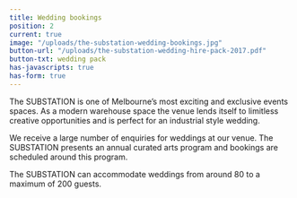```yaml
---
title: Wedding bookings
position: 2
current: true
image: "/uploads/the-substation-wedding-bookings.jpg"
button-url: "/uploads/the-substation-wedding-hire-pack-2017.pdf"
button-txt: wedding pack
has-javascripts: true
has-form: true
---
```


<!-- http://jekyllrb.com/docs/templates/#link -->

The SUBSTATION is one of Melbourne’s most exciting and exclusive events spaces. As a modern warehouse space the venue lends itself to limitless creative opportunities and is perfect for an industrial style wedding.  

We receive a large number of enquiries for weddings at our venue. The SUBSTATION presents an annual curated arts program and bookings are scheduled around this program.

The SUBSTATION can accommodate weddings from around 80 to a maximum of 200 guests.